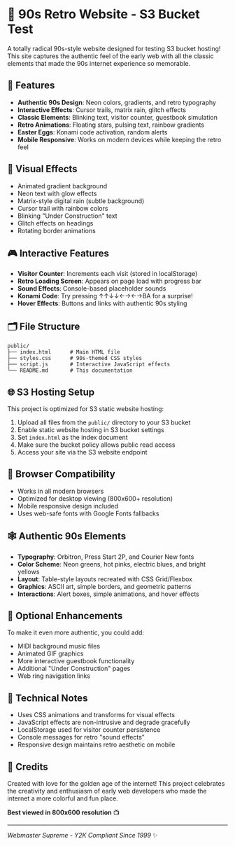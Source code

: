 # 🌈 90s Retro Website - S3 Bucket Test

A totally radical 90s-style website designed for testing S3 bucket hosting! This site captures the authentic feel of the early web with all the classic elements that made the 90s internet experience so memorable.

## 🚀 Features

- **Authentic 90s Design**: Neon colors, gradients, and retro typography
- **Interactive Effects**: Cursor trails, matrix rain, glitch effects
- **Classic Elements**: Blinking text, visitor counter, guestbook simulation
- **Retro Animations**: Floating stars, pulsing text, rainbow gradients
- **Easter Eggs**: Konami code activation, random alerts
- **Mobile Responsive**: Works on modern devices while keeping the retro feel

## 🎨 Visual Effects

- Animated gradient background
- Neon text with glow effects
- Matrix-style digital rain (subtle background)
- Cursor trail with rainbow colors
- Blinking "Under Construction" text
- Glitch effects on headings
- Rotating border animations

## 🎮 Interactive Features

- **Visitor Counter**: Increments each visit (stored in localStorage)
- **Retro Loading Screen**: Appears on page load with progress bar
- **Sound Effects**: Console-based placeholder sounds
- **Konami Code**: Try pressing ↑↑↓↓←→←→BA for a surprise!
- **Hover Effects**: Buttons and links with authentic 90s styling

## 🗂️ File Structure

```
public/
├── index.html      # Main HTML file
├── styles.css      # 90s-themed CSS styles
├── script.js       # Interactive JavaScript effects
└── README.md       # This documentation
```

## 🌐 S3 Hosting Setup

This project is optimized for S3 static website hosting:

1. Upload all files from the `public/` directory to your S3 bucket
2. Enable static website hosting in S3 bucket settings
3. Set `index.html` as the index document
4. Make sure the bucket policy allows public read access
5. Access your site via the S3 website endpoint

## 🎯 Browser Compatibility

- Works in all modern browsers
- Optimized for desktop viewing (800x600+ resolution)
- Mobile responsive design included
- Uses web-safe fonts with Google Fonts fallbacks

## 🕸️ Authentic 90s Elements

- **Typography**: Orbitron, Press Start 2P, and Courier New fonts
- **Color Scheme**: Neon greens, hot pinks, electric blues, and bright yellows
- **Layout**: Table-style layouts recreated with CSS Grid/Flexbox
- **Graphics**: ASCII art, simple borders, and geometric patterns
- **Interactions**: Alert boxes, simple animations, and hover effects

## 🎵 Optional Enhancements

To make it even more authentic, you could add:
- MIDI background music files
- Animated GIF graphics
- More interactive guestbook functionality
- Additional "Under Construction" pages
- Web ring navigation links

## 🔧 Technical Notes

- Uses CSS animations and transforms for visual effects
- JavaScript effects are non-intrusive and degrade gracefully
- LocalStorage used for visitor counter persistence
- Console messages for retro "sound effects"
- Responsive design maintains retro aesthetic on mobile

## 🎉 Credits

Created with love for the golden age of the internet! This project celebrates the creativity and enthusiasm of early web developers who made the internet a more colorful and fun place.

**Best viewed in 800x600 resolution** 📺

---

*Webmaster Supreme - Y2K Compliant Since 1999* ✨